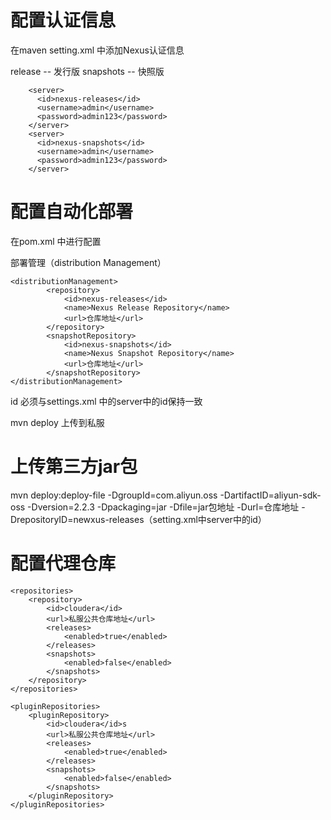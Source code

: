 # 配置认证信息

在maven setting.xml 中添加Nexus认证信息

release -- 发行版
snapshots -- 快照版

        <server>
          <id>nexus-releases</id>
          <username>admin</username>
          <password>admin123</password>
        </server>
        <server>
          <id>nexus-snapshots</id>
          <username>admin</username>
          <password>admin123</password>
        </server>

# 配置自动化部署

在pom.xml 中进行配置

部署管理（distribution Management）

    <distributionManagement>
            <repository>
                <id>nexus-releases</id>
                <name>Nexus Release Repository</name>
                <url>仓库地址</url>
            </repository>
            <snapshotRepository>
                <id>nexus-snapshots</id>
                <name>Nexus Snapshot Repository</name>
                <url>仓库地址</url>
            </snapshotRepository>
    </distributionManagement>

id 必须与settings.xml 中的server中的id保持一致

mvn deploy 上传到私服

# 上传第三方jar包

mvn deploy:deploy-file
  -DgroupId=com.aliyun.oss
  -DartifactID=aliyun-sdk-oss
  -Dversion=2.2.3
  -Dpackaging=jar
  -Dfile=jar包地址
  -Durl=仓库地址
  -DrepositoryID=newxus-releases（setting.xml中server中的id）

# 配置代理仓库

    <repositories>
        <repository>
            <id>cloudera</id>
            <url>私服公共仓库地址</url>
            <releases>
                <enabled>true</enabled>
            </releases>
            <snapshots>
                <enabled>false</enabled>
            </snapshots>
        </repository>
    </repositories>

    <pluginRepositories>
        <pluginRepository>
            <id>cloudera</id>s
            <url>私服公共仓库地址</url>
            <releases>
                <enabled>true</enabled>
            </releases>
            <snapshots>
                <enabled>false</enabled>
            </snapshots>
        </pluginRepository>
    </pluginRepositories>